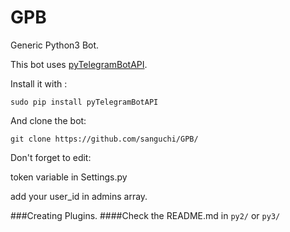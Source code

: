 # GPB
Generic Python3 Bot.

This bot uses [pyTelegramBotAPI](https://github.com/eternnoir/pyTelegramBotAPI).

Install it with :
```
sudo pip install pyTelegramBotAPI
```

And clone the bot:
```
git clone https://github.com/sanguchi/GPB/
```
Don't forget to edit:

token variable in Settings.py

add your user_id in admins array.

###Creating Plugins.
####Check the README.md in `py2/` or `py3/`
